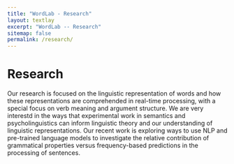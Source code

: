 ```yaml
---
title: "WordLab - Research"
layout: textlay
excerpt: "WordLab -- Research"
sitemap: false
permalink: /research/
---
```


# Research

Our research is focused on the linguistic representation of words and how these representations are comprehended in real-time processing, with a special focus on verb meaning and argument structure. We are very interestd in the ways that experimental work in semantics and psycholinguistics can inform linguistic theory and our understanding of linguistic representations. Our recent work is exploring ways to use NLP and pre-trained language models to investigate the relative contribution of grammatical properties versus frequency-based predictions in the processing of sentences. 